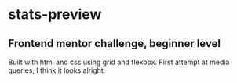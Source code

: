 # stats-preview

## Frontend mentor challenge, beginner level

Built with html and css using grid and flexbox.
First attempt at media queries, I think it looks alright.